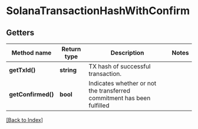 # SolanaTransactionHashWithConfirm

## Getters

Method name | Return type | Description | Notes
------------ | ------------- | ------------- | -------------
**getTxId()** | **string** | TX hash of successful transaction. |
**getConfirmed()** | **bool** | Indicates whether or not the transferred commitment has been fulfilled |

[[Back to Index]](../index.md)
